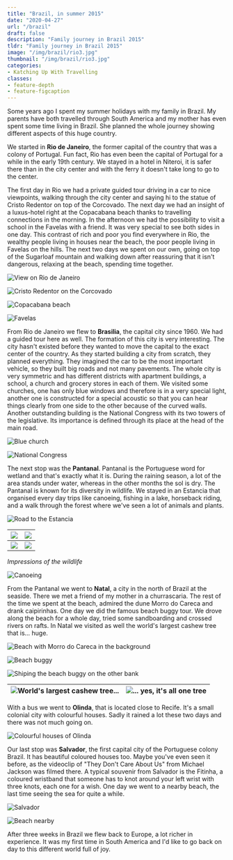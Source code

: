 ```yaml
---
title: "Brazil, in summer 2015"
date: "2020-04-27"
url: "/brazil"
draft: false
description: "Family journey in Brazil 2015"
tldr: "Family journey in Brazil 2015"
image: "/img/brazil/rio3.jpg"
thumbnail: "/img/brazil/rio3.jpg"
categories:
- Katching Up With Travelling
classes: 
- feature-depth
- feature-figcaption
---
```

Some years ago I spent my summer holidays with my family in Brazil. My parents have both travelled through South America and my mother has even spent some time living in Brazil. She planned the whole journey showing different aspects of this huge country.

We started in **Rio de Janeiro**, the former capital of the country that was a colony of Portugal. Fun fact, Rio has even been the capital of Portugal for a while in the early 19th century. We stayed in a hotel in Niteroi, it is safer there than in the city center and with the ferry it doesn't take long to go to the center.

<!--more-->

The first day in Rio we had a private guided tour driving in a car to nice viewpoints, walking through the city center and saying hi to the statue of Cristo Redentor on top of the Corcovado. The next day we had an insight of a luxus-hotel right at the Copacabana beach thanks to travelling connections in the morning. In the afternoon we had the possibility to visit a school in the Favelas with a friend. It was very special to see both sides in one day. This contrast of rich and poor you find everywhere in Rio, the wealthy people living in houses near the beach, the poor people living in Favelas on the hills. The next two days we spent on our own, going on top of the Sugarloaf mountain and walking down after reassuring that it isn't dangerous, relaxing at the beach, spending time together.

![View on Rio de Janeiro](/img/brazil/rio1.jpg)

![Cristo Redentor on the Corcovado](/img/brazil/rio2.jpg)

![Copacabana beach](/img/brazil/rio5.jpg)

![Favelas](/img/brazil/rio3.jpg)

From Rio de Janeiro we flew to **Brasilia**, the capital city since 1960. We had a guided tour here as well. The formation of this city is very interesting. The city hasn't existed before they wanted to move the capital to the exact center of the country. As they started building a city from scratch, they planned everything. They imagined the car to be the most important vehicle, so they built big roads and not many pavements. The whole city is very symmetric and has different districts with apartment buildings, a school, a church and grocery stores in each of them. We visited some churches, one has only blue windows and therefore is in a very special light, another one is constructed for a special acoustic so that you can hear things clearly from one side to the other because of the curved walls. Another outstanding building is the National Congress with its two towers of the legislative. Its importance is defined through its place at the head of the main road.

![Blue church](/img/brazil/brazilia1.jpg)

![National Congress](/img/brazil/brazilia2.jpg)

The next stop was the **Pantanal**. Pantanal is the Portuguese word for wetland and that's exactly what it is. During the raining season, a lot of the area stands under water, whereas in the other months the sol is dry. The Pantanal is known for its diversity in wildlife. We stayed in an Estancia that organised every day trips like canoeing, fishing in a lake, horseback riding, and a walk through the forest where we've seen a lot of animals and plants.

![Road to the Estancia](/img/brazil/pantanal4.jpg)

|![](/img/brazil/pantanal5.jpg)|![](/img/brazil/pantanal2.jpg)|
|---|---|
|![](/img/brazil/pantanal3.jpg)|![](/img/brazil/pantanal6.jpg)|

_Impressions of the wildlife_

![Canoeing](/img/brazil/pantanal1.jpg)

From the Pantanal we went to **Natal**, a city in the north of Brazil at the seaside. There we met a friend of my mother in a churrascaria. The rest of the time we spent at the beach, admired the dune Morro do Careca and drank caipirinhas. One day we did the famous beach buggy tour. We drove along the beach for a whole day, tried some sandboarding and crossed rivers on rafts. In Natal we visited as well the world's largest cashew tree that is... huge.

![Beach with Morro do Careca in the background](/img/brazil/natal3.jpg)

![Beach buggy](/img/brazil/natal1.jpg)

![Shiping the beach buggy on the other bank](/img/brazil/natal2.jpg)

|![World's largest cashew tree...](/img/brazil/tree1.jpg)|![... yes, it's all one tree](/img/brazil/tree2.jpg)|
|---|---|

With a bus we went to **Olinda**, that is located close to Recife. It's a small colonial city with colourful houses. Sadly it rained a lot these two days and there was not much going on.

![Colourful houses of Olinda](/img/brazil/olinda1.jpg)

Our last stop was **Salvador**, the first capital city of the Portuguese colony Brazil. It has beautiful coloured houses too. Maybe you've even seen it before, as the videoclip of "They Don't Care About Us" from Michael Jackson was filmed there. A typical souvenir from Salvador is the Fitinha, a coloured wristband that someone has to knot around your left wrist with three knots, each one for a wish. One day we went to a nearby beach, the last time seeing the sea for quite a while.

![Salvador](/img/brazil/salvador2.jpg)

![Beach nearby](/img/brazil/salvador1.jpg)

After three weeks in Brazil we flew back to Europe, a lot richer in experience. It was my first time in South America and I'd like to go back on day to this different world full of joy.
